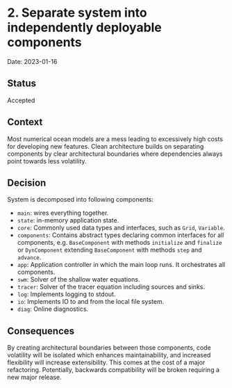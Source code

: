 # 2. Separate system into independently deployable components

Date: 2023-01-16

## Status

Accepted

## Context

Most numerical ocean models are a mess leading to excessively high costs for developing new features.
Clean architecture builds on separating components by clear architectural boundaries where dependencies always point towards less volatility.

## Decision

System is decomposed into following components:
- `main`: wires everything together.
- `state`: in-memory application state.
- `core`: Commonly used data types and interfaces, such as `Grid`, `Variable`.
- `components`: Contains abstract types declaring common interfaces for all components, e.g. `BaseComponent` with methods `initialize` and `finalize` or `DynComponent` extending `BaseComponent` with methods `step` and `advance`.
- `app`: Application controller in which the main loop runs. It orchestrates all components.
- `swm`: Solver of the shallow water equations.
- `tracer`: Solver of the tracer equation including sources and sinks.
- `log`: Implements logging to stdout.
- `io`: Implements IO to and from the local file system.
- `diag`: Online diagnostics.

## Consequences

By creating architectural boundaries between those components, code volatility will be isolated which enhances maintainability, and increased flexibility will increase extensibility. This comes at the cost of a major refactoring. Potentially, backwards compatibility will be broken requiring a new major release.
